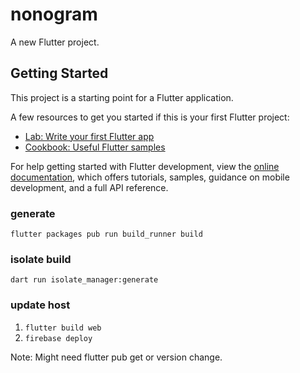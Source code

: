 # nonogram

A new Flutter project.

## Getting Started

This project is a starting point for a Flutter application.

A few resources to get you started if this is your first Flutter project:

- [Lab: Write your first Flutter app](https://docs.flutter.dev/get-started/codelab)
- [Cookbook: Useful Flutter samples](https://docs.flutter.dev/cookbook)

For help getting started with Flutter development, view the
[online documentation](https://docs.flutter.dev/), which offers tutorials,
samples, guidance on mobile development, and a full API reference.


### generate
`flutter packages pub run build_runner build`

### isolate build
`dart run isolate_manager:generate`

### update host
1. `flutter build web`
2. `firebase deploy`

Note: Might need flutter pub get or version change.
